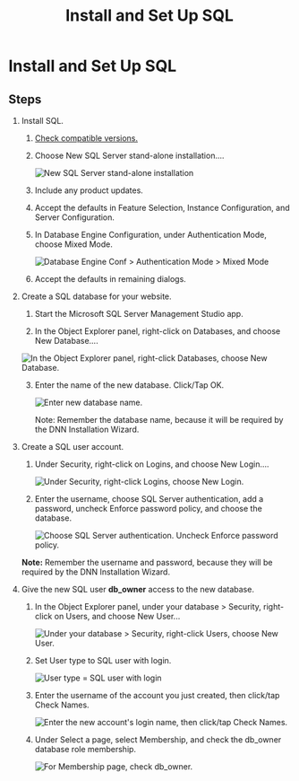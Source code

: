 ﻿---
uid: set-up-sql
topic: set-up-sql
locale: en
title: Install and Set Up SQL
dnneditions: DNN Platform,Evoq Content,Evoq Engage
dnnversion: 09.02.00
parent-topic: administrators-setup-overview
previous-topic: set-up-iis
next-topic: run-installation-wizard
links: ["[DNN Wiki: Setting up Your Module Development Environment](https://www.dnnsoftware.com/wiki/setting-up-your-module-development-environment)","[Setting up your DotNetNuke Module Development Environment by Chris Hammond](https://www.christoc.com/Tutorials/All-Tutorials/aid/1)","[DNN Community Blog: Installing DNN by Clinton Patterson](https://www.dnnsoftware.com/community-blog/cid/155070/installing-dnn)"]
---

# Install and Set Up SQL

## Steps

1.  Install SQL.

    1.  [Check compatible versions.](xref:requirements)
    2.  Choose New SQL Server stand-alone installation....

        ![New SQL Server stand-alone installation](/images/scr-InstallSQL-1.png)

    3.  Include any product updates.
    4.  Accept the defaults in Feature Selection, Instance Configuration, and Server Configuration.
    5.  In Database Engine Configuration, under Authentication Mode, choose Mixed Mode.

        ![Database Engine Conf > Authentication Mode > Mixed Mode](/images/scr-InstallSQL-6.png)

    6.  Accept the defaults in remaining dialogs.
2.  Create a SQL database for your website.

    1.  Start the Microsoft SQL Server Management Studio app.

    2.  In the Object Explorer panel, right-click on Databases, and choose New Database....

       ![In the Object Explorer panel, right-click Databases, choose New Database.](/images/scr-SetupSQL-2.png)

    3.  Enter the name of the new database. Click/Tap OK.

        ![Enter new database name.](/images/scr-SetupSQL-3.png)

        <div class="blue-callout">Note: Remember the database name, because it will be required by the DNN Installation Wizard.</div>

<a name="tsk-set-up-sql__set-up-sql-user"></a>

3.  Create a SQL user account.
    1.  Under Security, right-click on Logins, and choose New Login....

        ![Under Security, right-click Logins, choose New Login.](/images/scr-SetupSQL-4.png)

    2.  Enter the username, choose SQL Server authentication, add a password, uncheck Enforce password policy, and choose the database.

        ![Choose SQL Server authentication. Uncheck Enforce password policy.](/images/scr-SetupSQL-5.png)

    <div class="blue-callout"><strong>Note:</strong> Remember the username and password, because they will be required by the DNN Installation Wizard.</div>

<a name="tsk-set-up-sql__db-owner-access"></a>

4.  Give the new SQL user **db_owner** access to the new database.

    1.  In the Object Explorer panel, under your database \> Security, right-click on Users, and choose New User...

           ![Under your database > Security, right-click Users, choose New User.](/images/scr-SetupSQL-6.png)

    2.  Set User type to SQL user with login.

           ![User type = SQL user with login](/images/scr-SetupSQL-7.png)

    3.  Enter the username of the account you just created, then click/tap Check Names.

           ![Enter the new account's login name, then click/tap Check Names.](/images/scr-SetupSQL-8.png)

    4.  Under Select a page, select Membership, and check the db_owner database role membership.

           ![For Membership page, check db_owner.](/images/scr-SetupSQL-10.png)
